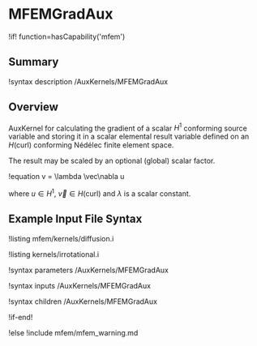 # MFEMGradAux

!if! function=hasCapability('mfem')

## Summary

!syntax description /AuxKernels/MFEMGradAux

## Overview

AuxKernel for calculating the gradient of a scalar $H^1$ conforming source variable and storing it in
a scalar elemental result variable defined on an $H(\mathrm{curl})$ conforming Nédélec finite element space.

The result may be scaled by an optional (global) scalar factor.

!equation
v = \lambda \vec\nabla u

where $u \in H^1$, $\vec v \in H(\mathrm{curl})$ and $\lambda$ is a scalar constant.

## Example Input File Syntax

!listing mfem/kernels/diffusion.i

!listing kernels/irrotational.i

!syntax parameters /AuxKernels/MFEMGradAux

!syntax inputs /AuxKernels/MFEMGradAux

!syntax children /AuxKernels/MFEMGradAux

!if-end!

!else
!include mfem/mfem_warning.md
